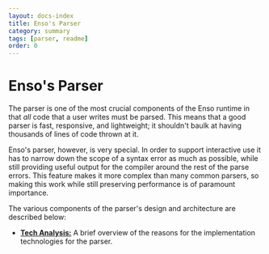```yaml
---
layout: docs-index
title: Enso's Parser
category: summary
tags: [parser, readme]
order: 0
---
```


# Enso's Parser
The parser is one of the most crucial components of the Enso runtime in that
_all_ code that a user writes must be parsed. This means that a good parser is
fast, responsive, and lightweight; it shouldn't baulk at having thousands of
lines of code thrown at it.

Enso's parser, however, is very special. In order to support interactive use it
has to narrow down the scope of a syntax error as much as possible, while still
providing useful output for the compiler around the rest of the parse errors.
This feature makes it more complex than many common parsers, so making this work
while still preserving performance is of paramount importance.

The various components of the parser's design and architecture are described
below:

- [**Tech Analysis:**](./tech-analysis.md) A brief overview of the reasons for
  the implementation technologies for the parser.

